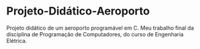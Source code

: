 # Projeto-Didático-Aeroporto
Projeto didático de um aeroporto programável em C. Meu trabalho final da disciplina de Programação de Computadores, do curso de Engenharia Elétrica.
